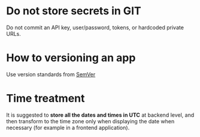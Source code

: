 # Do not store secrets in GIT

Do not commit an API key, user/password, tokens, or hardcoded private URLs.

# How to versioning an app

Use version standards from [SemVer](https://semver.org/)

# Time treatment

It is suggested to **store all the dates and times in UTC** at backend level, and then transform to the time zone only when displaying the date when necessary (for example in a frontend application).
